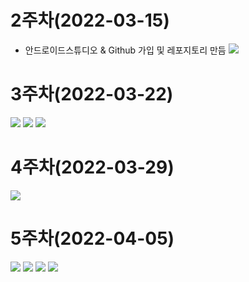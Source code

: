 # 2주차(2022-03-15)
- 안드로이드스튜디오 & Github 가입 및 레포지토리 만듬
<img width="" height="" src="./pic/2st.png"></img>

# 3주차(2022-03-22)
<img width="" height="" src="./pic/3st_app.png"></img>
<img width="" height="" src="./pic/네이버접속하기.png"></img>
<img width="" height="" src="./pic/전화걸기.png"></img>

# 4주차(2022-03-29)
<img width="" height="" src="./pic/메세지.png"></img>

# 5주차(2022-04-05)
<img width="" height="" src="./pic/소스파일1).png"></img>
<img width="" height="" src="./pic/소스파일 2).png"></img>
<img width="" height="" src="./pic/결과 파일 1).png"></img>
<img width="" height="" src="./pic/결과 파일 2).png"></img>
